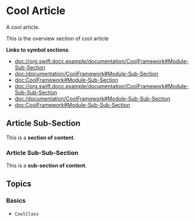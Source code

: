 # Cool Article
A cool article.

This is the overview section of cool article

__Links to symbol sections__.

- <doc://org.swift.docc.example/documentation/CoolFramework#Module-Sub-Section>
- <doc:/documentation/CoolFramework#Module-Sub-Section>
- <doc:CoolFramework#Module-Sub-Section>
- <doc://org.swift.docc.example/documentation/CoolFramework#Module-Sub-Sub-Section>
- <doc:/documentation/CoolFramework#Module-Sub-Sub-Section>
- <doc:CoolFramework#Module-Sub-Sub-Section>

## Article Sub-Section

This is a __section of content__.

### Article Sub-Sub-Section

This is a __sub-section of content__.

## Topics

### Basics

- ``CoolClass``

<!-- Copyright (c) 2021 Apple Inc and the Swift Project authors. All Rights Reserved. -->
